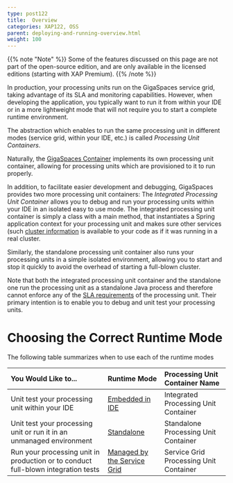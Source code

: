 ```yaml
---
type: post122
title:  Overview
categories: XAP122, OSS
parent: deploying-and-running-overview.html
weight: 100
---
```


{{% note "Note" %}}
Some of the features discussed on this page are not part of the open-source edition, and are only available in the licensed editions (starting with XAP Premium).
{{% /note %}}

In production, your processing units run on the GigaSpaces service grid, taking advantage of its SLA and monitoring capabilities. However, when developing the application, you typically want to run it from within your IDE or in a more lightweight mode that will not require you to start a complete runtime environment.

The abstraction which enables to run the same processing unit in different modes (service grid, within your IDE, etc.) is called _Processing Unit Containers_.

Naturally, the [GigaSpaces Container](../overview/the-runtime-environment.html#gsc) implements its own processing unit container, allowing for processing units which are provisioned to it to run properly.

In addition, to facilitate easier development and debugging, GigaSpaces provides two more processing unit containers: The _Integrated Processing Unit Container_ allows you to debug and run your processing units within your IDE in an isolated easy to use mode. The integrated processing unit container is simply a class with a main method, that instantiates a Spring application context for your processing unit and makes sure other services (such [cluster information](./obtaining-cluster-information.html) is available to your code as if it was running in a real cluster.

Similarly, the standalone processing unit container also runs your processing units in a simple isolated environment, allowing you to start and stop it quickly to avoid the overhead of starting a full-blown cluster.

Note that both the integrated processing unit container and the standalone one run the processing unit as a standalone Java process and therefore cannot enforce any of the [SLA requirements]({{%currentadmurl%}}/the-sla-overview.html)  of the processing unit. Their primary intention is to enable you to debug and unit test your processing units.

# Choosing the Correct Runtime Mode

The following table summarizes when to use each of the runtime modes


| You Would Like to... | Runtime Mode | Processing Unit Container Name |
|:---------------------|:-------------|:-------------------------------|
|  Unit test your processing unit within your IDE | [Embedded in IDE](../started/xap-debug.html) | Integrated Processing Unit Container |
| Unit test your processing unit or run it in an unmanaged environment | [Standalone](./running-in-standalone-mode.html) | Standalone Processing Unit Container |
| Run your processing unit in production or to conduct full-blown integration tests | [Managed by the Service Grid](./deploying-onto-the-service-grid.html) | Service Grid Processing Unit Container |


